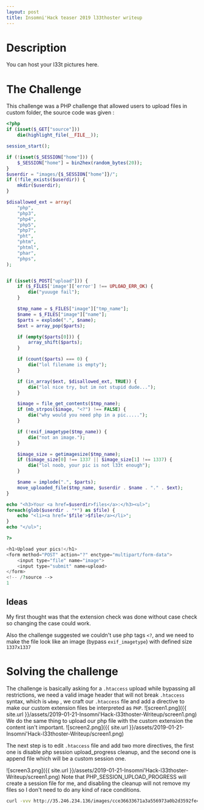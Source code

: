 ```yaml
---
layout: post
title: Insomni'Hack teaser 2019 l33thoster writeup
---
```


# Description
You can host your l33t pictures here.

# The Challenge
This challenge was a PHP challenge that allowed users to upload files in custom folder, the source code was given :
```php
<?php
if (isset($_GET["source"])) 
    die(highlight_file(__FILE__));

session_start();

if (!isset($_SESSION["home"])) {
    $_SESSION["home"] = bin2hex(random_bytes(20));
}
$userdir = "images/{$_SESSION["home"]}/";
if (!file_exists($userdir)) {
    mkdir($userdir);
}

$disallowed_ext = array(
    "php",
    "php3",
    "php4",
    "php5",
    "php7",
    "pht",
    "phtm",
    "phtml",
    "phar",
    "phps",
);


if (isset($_POST["upload"])) {
    if ($_FILES['image']['error'] !== UPLOAD_ERR_OK) {
        die("yuuuge fail");
    }

    $tmp_name = $_FILES["image"]["tmp_name"];
    $name = $_FILES["image"]["name"];
    $parts = explode(".", $name);
    $ext = array_pop($parts);

    if (empty($parts[0])) {
        array_shift($parts);
    }

    if (count($parts) === 0) {
        die("lol filename is empty");
    }

    if (in_array($ext, $disallowed_ext, TRUE)) {
        die("lol nice try, but im not stupid dude...");
    }

    $image = file_get_contents($tmp_name);
    if (mb_strpos($image, "<?") !== FALSE) {
        die("why would you need php in a pic.....");
    }

    if (!exif_imagetype($tmp_name)) {
        die("not an image.");
    }

    $image_size = getimagesize($tmp_name);
    if ($image_size[0] !== 1337 || $image_size[1] !== 1337) {
        die("lol noob, your pic is not l33t enough");
    }

    $name = implode(".", $parts);
    move_uploaded_file($tmp_name, $userdir . $name . "." . $ext);
}

echo "<h3>Your <a href=$userdir>files</a>:</h3><ul>";
foreach(glob($userdir . "*") as $file) {
    echo "<li><a href='$file'>$file</a></li>";
}
echo "</ul>";

?>

<h1>Upload your pics!</h1>
<form method="POST" action="?" enctype="multipart/form-data">
    <input type="file" name="image">
    <input type="submit" name=upload>
</form>
<!-- /?source -->
1
```	

## Ideas

My first thought was that the extension check was done without case check so changing the case could work.

Also the challenge suggested we couldn't use php tags `<?`, and  we need to make the file look like an image (bypass `exif_imagetype`) with defined size `1337x1337` 

# Solving the challenge

The challenge is basically asking for a `.htaccess` upload while bypassing all restrictions, we need a valid image header that will not break `.htaccess` syntax, which is `wbmp` , we craft our `.htaccess` file and add a directive to make our custom extension files be interpreted as `PHP`.
![screen1.png]({{ site.url }}/assets/2019-01-21-Insomni'Hack-l33thoster-Writeup/screen1.png)
We do the same thing to upload our php file with the custom extension the content isn't important.
![screen2.png]({{ site.url }}/assets/2019-01-21-Insomni'Hack-l33thoster-Writeup/screen1.png)

The next step is to edit `.htaccess` file and add two more directives, the first one is disable php session upload_progress cleanup, and the second one is append file which will be a custom session one.

![screen3.png]({{ site.url }}/assets/2019-01-21-Insomni'Hack-l33thoster-Writeup/screen1.png)
Note that PHP_SESSION_UPLOAD_PROGRESS will create a session file for me, and disabling the cleanup will not remove my files so I don't need to do any kind of race conditions.

```sh
curl -vvv http://35.246.234.136/images/cce36633671a3a556973a0b2d3592fe4371a5bde/test.xyz -H 'Cookie: PHPSESSID=xyz' -F "PHP_SESSION_UPLOAD_PROGRESS=whatever" -F "file=@/etc/passwd"
```